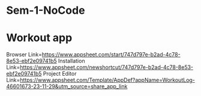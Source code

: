 # Sem-1-NoCode
# Workout app

Browser Link=https://www.appsheet.com/start/747d797e-b2ad-4c78-8e53-ebf2e09741b5
Installation Link=https://www.appsheet.com/newshortcut/747d797e-b2ad-4c78-8e53-ebf2e09741b5
Project Editor Link=https://www.appsheet.com/Template/AppDef?appName=WorkoutLog-46601673-23-11-29&utm_source=share_app_link
